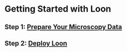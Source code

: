 # Getting Started with Loon

## Step 1: [Prepare Your Microscopy Data](./data.md)

## Step 2: [Deploy Loon](./quickstart.md)

